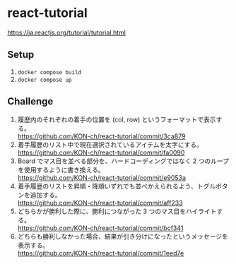 # react-tutorial
https://ja.reactjs.org/tutorial/tutorial.html

## Setup
1. `docker compose build`
1. `docker compose up`

## Challenge
1. 履歴内のそれぞれの着手の位置を (col, row) というフォーマットで表示する。<br>
   https://github.com/KON-ch/react-tutorial/commit/3ca879
1. 着手履歴のリスト中で現在選択されているアイテムを太字にする。<br>
   https://github.com/KON-ch/react-tutorial/commit/fa0090
1. Board でマス目を並べる部分を、ハードコーディングではなく 2 つのループを使用するように書き換える。<br>
   https://github.com/KON-ch/react-tutorial/commit/e9053a
1. 着手履歴のリストを昇順・降順いずれでも並べかえられるよう、トグルボタンを追加する。<br>
   https://github.com/KON-ch/react-tutorial/commit/aff233
1. どちらかが勝利した際に、勝利につながった 3 つのマス目をハイライトする。<br>
   https://github.com/KON-ch/react-tutorial/commit/bcf341
1. どちらも勝利しなかった場合、結果が引き分けになったというメッセージを表示する。<br>
   https://github.com/KON-ch/react-tutorial/commit/1eed7e
